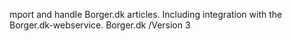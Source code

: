 mport and handle Borger.dk articles. Including integration with the Borger.dk-webservice.
Borger.dk /Version 3
